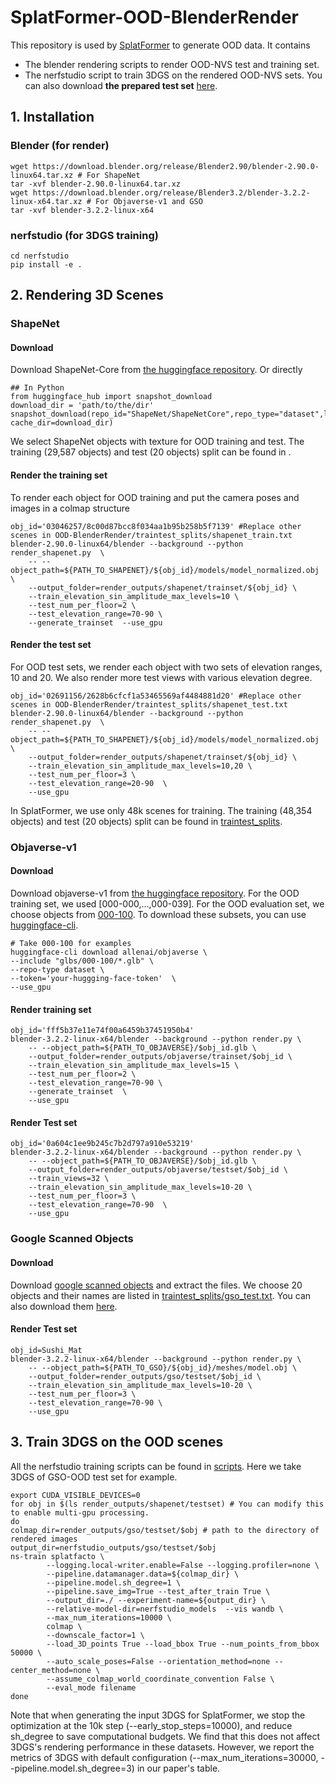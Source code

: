 # SplatFormer-OOD-BlenderRender
This repository is used by [SplatFormer]() to generate OOD data. It contains 
* The blender rendering scripts to render OOD-NVS test and training set. 
* The nerfstudio script to train 3DGS on the rendered OOD-NVS sets.
You can also download **the prepared test set** [here](). 

## 1. Installation
### Blender (for render)
```
wget https://download.blender.org/release/Blender2.90/blender-2.90.0-linux64.tar.xz # For ShapeNet
tar -xvf blender-2.90.0-linux64.tar.xz
wget https://download.blender.org/release/Blender3.2/blender-3.2.2-linux-x64.tar.xz # For Objaverse-v1 and GSO
tar -xvf blender-3.2.2-linux-x64
```
### nerfstudio (for 3DGS training)
```
cd nerfstudio
pip install -e .
```

## 2. Rendering 3D Scenes
### ShapeNet
#### Download
Download ShapeNet-Core from [the huggingface repository](https://huggingface.co/datasets/ShapeNet/ShapeNetCore). Or directly
```
## In Python
from huggingface_hub import snapshot_download
download_dir = 'path/to/the/dir'
snapshot_download(repo_id="ShapeNet/ShapeNetCore",repo_type="dataset",local_dir=download_dir, cache_dir=download_dir)
```
We select ShapeNet objects with texture for OOD training and test. The training (29,587 objects) and test (20 objects) split can be found in [](traintest_splits).
#### Render the training set
To render each object for OOD training and put the camera poses and images in a colmap structure
```
obj_id='03046257/8c00d87bcc8f034aa1b95b258b5f7139' #Replace other scenes in OOD-BlenderRender/traintest_splits/shapenet_train.txt
blender-2.90.0-linux64/blender --background --python render_shapenet.py  \
    -- --object_path=${PATH_TO_SHAPENET}/${obj_id}/models/model_normalized.obj \
    --output_folder=render_outputs/shapenet/trainset/${obj_id} \
    --train_elevation_sin_amplitude_max_levels=10 \
    --test_num_per_floor=2 \
    --test_elevation_range=70-90 \
    --generate_trainset  --use_gpu
```
#### Render the test set
For OOD test sets, we render each object with two sets of elevation ranges, 10 and 20. We also render more test views with various elevation degree.
```
obj_id='02691156/2628b6cfcf1a53465569af4484881d20' #Replace other scenes in OOD-BlenderRender/traintest_splits/shapenet_test.txt
blender-2.90.0-linux64/blender --background --python render_shapenet.py  \
    -- --object_path=${PATH_TO_SHAPENET}/${obj_id}/models/model_normalized.obj \
    --output_folder=render_outputs/shapenet/trainset/${obj_id} \
    --train_elevation_sin_amplitude_max_levels=10,20 \
    --test_num_per_floor=3 \
    --test_elevation_range=20-90  \
    --use_gpu
```
In SplatFormer, we use only 48k scenes for training. The training (48,354 objects) and test (20 objects) split can be found in [traintest_splits](traintest_splits).
### Objaverse-v1
#### Download
Download objaverse-v1 from [the huggingface repository](https://huggingface.co/datasets/allenai/objaverse/tree/main). For the OOD training set, we used [000-000,...,000-039]. For the OOD evaluation set, we choose objects from [000-100](https://huggingface.co/datasets/allenai/objaverse/tree/main/glbs/000-100). To download these subsets, you can use [huggingface-cli](https://huggingface.co/docs/huggingface_hub/en/guides/cli).
```
# Take 000-100 for examples
huggingface-cli download allenai/objaverse \
--include "glbs/000-100/*.glb" \
--repo-type dataset \
--token='your-huggging-face-token'  \
--use_gpu
```

#### Render training set
```
obj_id='fff5b37e11e74f00a6459b37451950b4'
blender-3.2.2-linux-x64/blender --background --python render.py \
    -- --object_path=${PATH_TO_OBJAVERSE}/$obj_id.glb \
    --output_folder=render_outputs/objaverse/trainset/$obj_id \
    --train_elevation_sin_amplitude_max_levels=15 \
    --test_num_per_floor=2 \
    --test_elevation_range=70-90 \
    --generate_trainset  \
    --use_gpu
```
#### Render Test set
```
obj_id='0a604c1ee9b245c7b2d797a910e53219'
blender-3.2.2-linux-x64/blender --background --python render.py \
    -- --object_path=${PATH_TO_OBJAVERSE}/$obj_id.glb \
    --output_folder=render_outputs/objaverse/testset/$obj_id \
    --train_views=32 \
    --train_elevation_sin_amplitude_max_levels=10-20 \
    --test_num_per_floor=3 \
    --test_elevation_range=70-90  \
    --use_gpu 
```

### Google Scanned Objects
#### Download
Download [google scanned objects](https://app.gazebosim.org/GoogleResearch/fuel/collections/Scanned%20Objects%20by%20Google%20Research) and extract the files. We choose 20 objects and their names are listed in [traintest_splits/gso_test.txt](traintest_splits/gso_test.txt). You can also download them [here]().

#### Render Test set
```
obj_id=Sushi_Mat
blender-3.2.2-linux-x64/blender --background --python render.py \
    -- --object_path=${PATH_TO_GSO}/${obj_id}/meshes/model.obj \
    --output_folder=render_outputs/gso/testset/$obj_id \
    --train_elevation_sin_amplitude_max_levels=10-20 \
    --test_num_per_floor=3 \
    --test_elevation_range=70-90 \
    --use_gpu
```

## 3. Train 3DGS on the OOD scenes
All the nerfstudio training scripts can be found in [scripts](scripts/). Here we take 3DGS of GSO-OOD test set for example.
```
export CUDA_VISIBLE_DEVICES=0 
for obj in $(ls render_outputs/shapenet/testset) # You can modify this to enable multi-gpu processing.
do
colmap_dir=render_outputs/gso/testset/$obj # path to the directory of rendered images
output_dir=nerfstudio_outputs/gso/testset/$obj
ns-train splatfacto \
        --logging.local-writer.enable=False --logging.profiler=none \
        --pipeline.datamanager.data=${colmap_dir} \
        --pipeline.model.sh_degree=1 \
        --pipeline.save_img=True --test_after_train True \
        --output_dir=./ --experiment-name=${output_dir} \
        --relative-model-dir=nerfstudio_models  --vis wandb \
        --max_num_iterations=10000 \
        colmap \
        --downscale_factor=1 \
        --load_3D_points True --load_bbox True --num_points_from_bbox 50000 \
        --auto_scale_poses=False --orientation_method=none --center_method=none \
        --assume_colmap_world_coordinate_convention False \
        --eval_mode filename
done
```
Note that when generating the input 3DGS for SplatFormer, we stop the optimization at the 10k step (--early_stop_steps=10000), and reduce sh_degree to save computational budgets. We find that this does not affect 3DGS's rendering performance in these datasets. However, we report the metrics of 3DGS with default configuration (--max_num_iterations=30000, --pipeline.model.sh_degree=3) in our paper's table.
